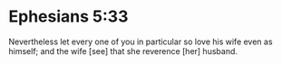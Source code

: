 # Ephesians 5:33

Nevertheless let every one of you in particular so love his wife even as himself; and the wife [see] that she reverence [her] husband.